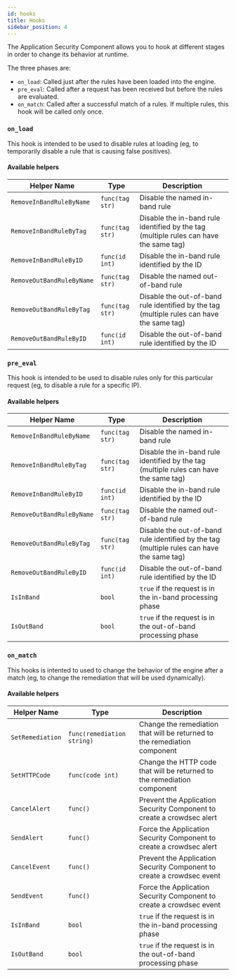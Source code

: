 ```yaml
---
id: hooks
title: Hooks
sidebar_position: 4
---
```


The Application Security Component allows you to hook at different stages in order to change its behavior at runtime.

The three phases are:
 - `on_load`: Called just after the rules have been loaded into the engine.
 - `pre_eval`: Called after a request has been received but before the rules are evaluated.
 - `on_match`: Called after a successful match of a rules. If multiple rules, this hook will be called only once.



### `on_load`

This hook is intended to be used to disable rules at loading (eg, to temporarily disable a rule that is causing false positives).


#### Available helpers

| Helper Name | Type | Description |
| --- | --- | --- |
| `RemoveInBandRuleByName` | `func(tag str)` | Disable the named in-band rule |
| `RemoveInBandRuleByTag` | `func(tag str)` | Disable the in-band rule identified by the tag (multiple rules can have the same tag) |
| `RemoveInBandRuleByID` | `func(id int)` | Disable the in-band rule identified by the ID |
| `RemoveOutBandRuleByName` | `func(tag str)` | Disable the named out-of-band rule |
| `RemoveOutBandRuleByTag` | `func(tag str)` | Disable the out-of-band rule identified by the tag (multiple rules can have the same tag) |
| `RemoveOutBandRuleByID` | `func(id int)` | Disable the out-of-band rule identified by the ID |



### `pre_eval`

This hook is intended to be used to disable rules only for this particular request (eg, to disable a rule for a specific IP).

#### Available helpers

| Helper Name | Type | Description |
| --- | --- | --- |
| `RemoveInBandRuleByName` | `func(tag str)` | Disable the named in-band rule |
| `RemoveInBandRuleByTag` | `func(tag str)` | Disable the in-band rule identified by the tag (multiple rules can have the same tag) |
| `RemoveInBandRuleByID` | `func(id int)` | Disable the in-band rule identified by the ID |
| `RemoveOutBandRuleByName` | `func(tag str)` | Disable the named out-of-band rule |
| `RemoveOutBandRuleByTag` | `func(tag str)` | Disable the out-of-band rule identified by the tag (multiple rules can have the same tag) |
| `RemoveOutBandRuleByID` | `func(id int)` | Disable the out-of-band rule identified by the ID |
| `IsInBand` | `bool` | `true` if the request is in the in-band processing phase |
| `IsOutBand` | `bool` | `true` if the request is in the out-of-band processing phase |




### `on_match`

This hooks is intented to used to change the behavior of the engine after a match (eg, to change the remediation that will be used dynamically).

#### Available helpers

| Helper Name | Type | Description |
| --- | --- | --- |
| `SetRemediation` | `func(remediation string)` | Change the remediation that will be returned to the remediation component |
| `SetHTTPCode` | `func(code int)` | Change the HTTP code that will be returned to the remediation component |
| `CancelAlert` | `func()` | Prevent the Application Security Component to create a crowdsec alert |
| `SendAlert` | `func()` | Force the Application Security Component to create a crowdsec alert |
| `CancelEvent` | `func()` | Prevent the Application Security Component to create a crowdsec event |
| `SendEvent` | `func()` | Force the Application Security Component to create a crowdsec event |
| `IsInBand` | `bool` | `true` if the request is in the in-band processing phase |
| `IsOutBand` | `bool` | `true` if the request is in the out-of-band processing phase |